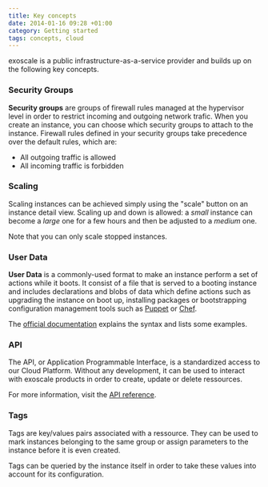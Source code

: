 ```yaml
---
title: Key concepts
date: 2014-01-16 09:28 +01:00
category: Getting started
tags: concepts, cloud
---
```

exoscale is a public infrastructure-as-a-service provider and builds up on the
following key concepts.

### Security Groups

**Security groups** are groups of firewall rules managed at the hypervisor
level in order to restrict incoming and outgoing network trafic. When you
create an instance, you can choose which security groups to attach to the
instance. Firewall rules defined in your security groups take precedence over
the default rules, which are:

* All outgoing traffic is allowed
* All incoming traffic is forbidden

### Scaling

Scaling instances can be achieved simply using the "scale" button on an
instance detail view. Scaling up and down is allowed: a *small* instance can
become a *large* one for a few hours and then be adjusted to a *medium* one.

Note that you can only scale stopped instances.

### User Data

**User Data** is a commonly-used format to make an instance perform a set
of actions while it boots. It consist of a file that is served to a booting
instance and includes declarations and blobs of data which define actions
such as upgrading the instance on boot up, installing packages or
bootstrapping configuration management tools such as
[Puppet](http://puppetlabs.com/puppet/puppet-open-source) or
[Chef](http://www.opscode.com/chef/).

The [official documentation](https://cloudinit.readthedocs.org/en/latest/)
explains the syntax and lists some examples.

### API

The API, or Application Programmable Interface, is a standardized access to
our Cloud Platform. Without any development, it can be used to interact with
exoscale products in order to create, update or delete ressources.

For more information, visit the [API
reference](/documentation/open-cloud/reference/api_reference).

### Tags

Tags are key/values pairs associated with a ressource. They can be used to
mark instances belonging to the same group or assign parameters to the
instance before it is even created.

Tags can be queried by the instance itself in order to take these values into
account for its configuration.
